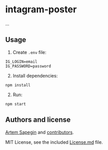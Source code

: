 # intagram-poster

...

## Usage

1. Create `.env` file:

```
IG_LOGIN=email
IG_PASSWORD=password
```

2. Install dependencies:

```
npm install
```

2. Run:

```
npm start
```

## Authors and license

[Artem Sapegin](https://sapegin.me) and [contributors](https://github.com/sapegin/intagram-poster/graphs/contributors).

MIT License, see the included [License.md](License.md) file.
